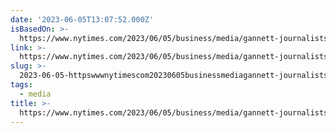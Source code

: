 ```yaml
---
date: '2023-06-05T13:07:52.000Z'
isBasedOn: >-
  https://www.nytimes.com/2023/06/05/business/media/gannett-journalists-walk-out.html
link: >-
  https://www.nytimes.com/2023/06/05/business/media/gannett-journalists-walk-out.html
slug: >-
  2023-06-05-httpswwwnytimescom20230605businessmediagannett-journalists-walk-outhtml
tags:
  - media
title: >-
  https://www.nytimes.com/2023/06/05/business/media/gannett-journalists-walk-out.html
---
```


